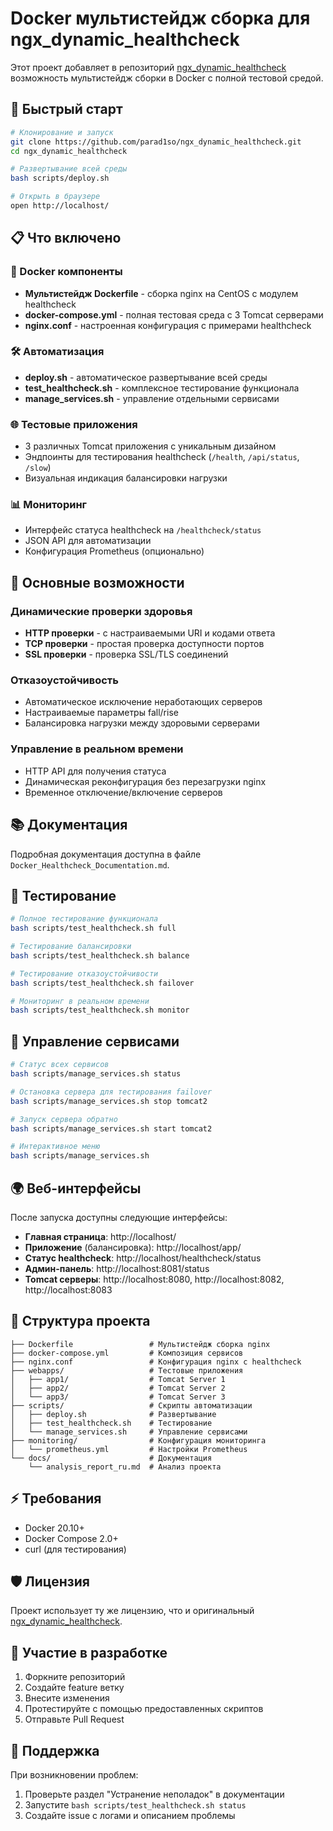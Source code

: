 # Docker мультистейдж сборка для ngx_dynamic_healthcheck

Этот проект добавляет в репозиторий [ngx_dynamic_healthcheck](https://github.com/parad1so/ngx_dynamic_healthcheck) возможность мультистейдж сборки в Docker с полной тестовой средой.

## 🚀 Быстрый старт

```bash
# Клонирование и запуск
git clone https://github.com/parad1so/ngx_dynamic_healthcheck.git
cd ngx_dynamic_healthcheck

# Развертывание всей среды
bash scripts/deploy.sh

# Открыть в браузере
open http://localhost/
```

## 📋 Что включено

### 🐳 Docker компоненты
- **Мультистейдж Dockerfile** - сборка nginx на CentOS с модулем healthcheck
- **docker-compose.yml** - полная тестовая среда с 3 Tomcat серверами
- **nginx.conf** - настроенная конфигурация с примерами healthcheck

### 🛠️ Автоматизация
- **deploy.sh** - автоматическое развертывание всей среды
- **test_healthcheck.sh** - комплексное тестирование функционала
- **manage_services.sh** - управление отдельными сервисами

### 🌐 Тестовые приложения
- 3 различных Tomcat приложения с уникальным дизайном
- Эндпоинты для тестирования healthcheck (`/health`, `/api/status`, `/slow`)
- Визуальная индикация балансировки нагрузки

### 📊 Мониторинг
- Интерфейс статуса healthcheck на `/healthcheck/status`
- JSON API для автоматизации
- Конфигурация Prometheus (опционально)

## 🎯 Основные возможности

### Динамические проверки здоровья
- **HTTP проверки** - с настраиваемыми URI и кодами ответа
- **TCP проверки** - простая проверка доступности портов
- **SSL проверки** - проверка SSL/TLS соединений

### Отказоустойчивость
- Автоматическое исключение неработающих серверов
- Настраиваемые параметры fall/rise
- Балансировка нагрузки между здоровыми серверами

### Управление в реальном времени
- HTTP API для получения статуса
- Динамическая реконфигурация без перезагрузки nginx
- Временное отключение/включение серверов

## 📚 Документация

Подробная документация доступна в файле `Docker_Healthcheck_Documentation.md`.

## 🧪 Тестирование

```bash
# Полное тестирование функционала
bash scripts/test_healthcheck.sh full

# Тестирование балансировки
bash scripts/test_healthcheck.sh balance

# Тестирование отказоустойчивости
bash scripts/test_healthcheck.sh failover

# Мониторинг в реальном времени
bash scripts/test_healthcheck.sh monitor
```

## 🔧 Управление сервисами

```bash
# Статус всех сервисов
bash scripts/manage_services.sh status

# Остановка сервера для тестирования failover
bash scripts/manage_services.sh stop tomcat2

# Запуск сервера обратно
bash scripts/manage_services.sh start tomcat2

# Интерактивное меню
bash scripts/manage_services.sh
```

## 🌍 Веб-интерфейсы

После запуска доступны следующие интерфейсы:

- **Главная страница**: http://localhost/
- **Приложение** (балансировка): http://localhost/app/
- **Статус healthcheck**: http://localhost/healthcheck/status
- **Админ-панель**: http://localhost:8081/status
- **Tomcat серверы**: http://localhost:8080, http://localhost:8082, http://localhost:8083

## 📁 Структура проекта

```
├── Dockerfile                 # Мультистейдж сборка nginx
├── docker-compose.yml         # Композиция сервисов
├── nginx.conf                 # Конфигурация nginx с healthcheck
├── webapps/                   # Тестовые приложения
│   ├── app1/                  # Tomcat Server 1
│   ├── app2/                  # Tomcat Server 2
│   └── app3/                  # Tomcat Server 3
├── scripts/                   # Скрипты автоматизации
│   ├── deploy.sh              # Развертывание
│   ├── test_healthcheck.sh    # Тестирование
│   └── manage_services.sh     # Управление сервисами
├── monitoring/                # Конфигурация мониторинга
│   └── prometheus.yml         # Настройки Prometheus
└── docs/                      # Документация
    └── analysis_report_ru.md  # Анализ проекта
```

## ⚡ Требования

- Docker 20.10+
- Docker Compose 2.0+
- curl (для тестирования)

## 🛡️ Лицензия

Проект использует ту же лицензию, что и оригинальный [ngx_dynamic_healthcheck](https://github.com/parad1so/ngx_dynamic_healthcheck).

## 🤝 Участие в разработке

1. Форкните репозиторий
2. Создайте feature ветку
3. Внесите изменения
4. Протестируйте с помощью предоставленных скриптов
5. Отправьте Pull Request

## 📧 Поддержка

При возникновении проблем:
1. Проверьте раздел "Устранение неполадок" в документации
2. Запустите `bash scripts/test_healthcheck.sh status`
3. Создайте issue с логами и описанием проблемы
